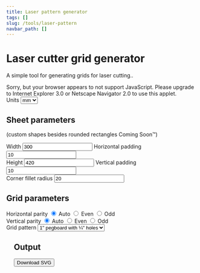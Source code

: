 ```yaml
---
title: Laser pattern generator
tags: []
slug: /tools/laser-pattern
navbar_path: []
---
```

<div>
  <h1>Laser cutter grid generator</h1>
  <p>A simple tool for generating grids for laser cutting..</p>
  <noscript>
    Sorry, but your browser appears to not support JavaScript. Please upgrade to
    Internet Explorer 3.0 or Netscape Navigator 2.0 to use this applet.
  </noscript>
  <form id="generator-input">
    <div>
      <div>
        Units
        <select class="generator-units" name="length-scaling">
          <option value="1" checked>mm</option>
          <option value="10">cm</option>
          <option value="1000">m</option>
          <option value="25.4">in</option>
          <option value="304.8">ft</option>
        </select>
      </div>
      <div class="sheet-params">
        <h2>Sheet parameters</h2>
        <p>(custom shapes besides rounded rectangles Coming Soon™)</p>
        <div>
          <label>
            Width
            <input
              class="shared-units"
              name="sheet-width"
              type="number"
              value="300"
            />
          </label>
          <label>
            Horizontal padding
            <input
              class="shared-units"
              name="sheet-h-padding"
              type="number"
              value="10"
            />
          </label>
        </div>
        <div>
          <label>
            Height
            <input
              class="shared-units"
              name="sheet-height"
              type="number"
              value="420"
            />
          </label>
          <label>
            Vertical padding
            <input
              class="shared-units"
              name="sheet-v-padding"
              type="number"
              value="10"
            />
          </label>
        </div>
        <div>
          <label>
            Corner fillet radius
            <input
              class="shared-units"
              name="sheet-fillet-radius"
              type="number"
              value="20"
            />
          </label>
        </div>
      </div>
      <div class="grid-params">
        <h2>Grid parameters</h2>
        <div>
          Horizontal parity
          <label>
            <input name="sheet-h-parity" type="radio" value="auto" checked />
            Auto
          </label>
          <label>
            <input name="sheet-h-parity" type="radio" value="even" /> Even
          </label>
          <label>
            <input name="sheet-h-parity" type="radio" value="odd" /> Odd
          </label>
        </div>
        <div>
          Vertical parity
          <label>
            <input name="sheet-v-parity" type="radio" value="auto" checked />
            Auto
          </label>
          <label>
            <input name="sheet-v-parity" type="radio" value="even" /> Even
          </label>
          <label>
            <input name="sheet-v-parity" type="radio" value="odd" /> Odd
          </label>
        </div>
        <label>
          Grid pattern
          <select name="grid-pattern">
            <option value="std-pegboard">1" pegboard with ¼" holes</option>
            <option value="skadis">IKEA SKÅDIS Pegboard</option>
            <!--option value="wall-control">
                  1" pegboard with ¼" holes and 1" slots (Wall Control style)
                </option-->
            <option value="molle-half">MOLLE (60% holes)</option>
            <option value="molle-full">MOLLE (90% dual holes)</option>
          </select>
        </label>
      </div>
    </div>
    <input type="hidden" name="debug-mode" id="debug-mode" value="1" />
  </form>
  <div id="generator-output" style="margin: 20px">
    <h2>Output</h2>
    <p id="summary"></p>
    <div>
      <button onclick="doSVGDownload()">Download SVG</button>
    </div>
    <div
      style="
        margin-left: auto;
        margin-right: auto;
        max-width: 500px;
        max-height: 500px;
      "
    >
      <svg
        style="width: 100%; height: 100%; max-width: 500px; max-height: 500px"
      >
        <style>
          * {
            fill: transparent;
            stroke-width: 1px;
          }
        </style>
        <rect class="sheet" stroke="black" />
        <g class="holes"></g>
      </svg>
    </div>
  </div>
</div>
<div hidden>
  <svg
    id="template-std-pegboard"
    width="2.54cm"
    height="2.54cm"
    viewBox="0 0 25.4 25.4"
  >
    <circle cx="12.7" cy="12.7" r="3.175" stroke="red" stroke-width="1px" />
  </svg>
  <svg id="template-skadis-1" width="2cm" height="4cm" viewBox="0 0 20 40">
    <g transform="translate(10 0)">
      <path
        d="M 2.5 5
           v 10
           a 2.5 2.5 0 0 1 -5 0
           v -10
           a 2.5 2.5 0 0 1 5 0"
        stroke="red"
        stroke-width="1px"
      />
    </g>
  </svg>
  <svg id="template-skadis-2" width="2cm" height="4cm" viewBox="0 0 20 40">
    <g transform=" translate(10 20)">
      <path
        d="M 2.5 5
           v 10
           a 2.5 2.5 0 0 1 -5 0
           v -10
           a 2.5 2.5 0 0 1 5 0"
        stroke="red"
        stroke-width="1px"
      />
    </g>
  </svg>
  <svg id="template-molle-half" width="3.8cm" height="5cm" viewBox="0 0 38 50">
    <rect
      x="2.5"
      y="2.5"
      width="35"
      height="30"
      rx="5"
      stroke="red"
      stroke-width="1px"
    />
  </svg>
  <svg
    id="template-molle-full"
    width="3.8cm"
    height="2.5cm"
    viewBox="0 0 38 25"
  >
    <rect
      x="2.5"
      y="2.5"
      width="35"
      height="22"
      rx="5"
      stroke="red"
      stroke-width="1px"
    />
  </svg>
</div>
<script>
  const PATTERNS = {
    "std-pegboard": {
      w: 25.4,
      h: 25.4,
      tess: [[document.getElementById("template-std-pegboard")]],
    },
    skadis: {
      w: 20,
      h: 40,
      tess: [
        [
          document.getElementById("template-skadis-1"),
          document.getElementById("template-skadis-2"),
        ],
      ],
    },
    "molle-half": {
      w: 38,
      h: 50,
      tess: [[document.getElementById("template-molle-half")]],
    },
    "molle-full": {
      w: 38,
      h: 25,
      tess: [[document.getElementById("template-molle-full")]],
    },
  };
  /** Holder for everything */
  class LaserPatternGenerator {
    constructor({ form, svg }) {
      this.form = form;
      this.svg = svg;
      const inputs = form.querySelectorAll(
        ".sheet-params input, .sheet-params input, .grid-params input, .grid-params select"
      );
      console.debug("hooking input event on form inputs", inputs);
      inputs.forEach((e) =>
        e.addEventListener("input", () => {
          this.updateSVG();
        })
      );
      console.debug("hooking change event for unit selector", inputs);
      const units = form.querySelector(".generator-units");
      var prevUnitScale = Number(units.value);
      units.addEventListener("change", (ev) => {
        const newUnitScale = Number(units.value);
        console.debug(
          "performing units change from",
          prevUnitScale,
          "to",
          newUnitScale
        );
        this.updateUnits(prevUnitScale / newUnitScale);
        prevUnitScale = newUnitScale;
      });
    }
    updateUnits(multiplier) {
      this.form.querySelectorAll(".shared-units").forEach((e) => {
        const rawVal = Number(e.value) * multiplier;
        const roundTo = 1000;
        e.value = Math.round((rawVal + Number.EPSILON) * roundTo) / roundTo;
      });
    }
    updateSVG() {
      const formData = new FormData(this.form);
      const holes = this.svg.querySelector(".holes");
      const rect = this.svg.querySelector(".sheet");
      const scaling = Number(formData.get("length-scaling"));
      const params = {
        debug: formData.get("debug-mode") == "1",
        w: Number(formData.get("sheet-width")) * scaling,
        xpad: Number(formData.get("sheet-h-padding")) * scaling,
        xpar: formData.get("sheet-h-parity"),
        h: Number(formData.get("sheet-height")) * scaling,
        ypad: Number(formData.get("sheet-v-padding")) * scaling,
        ypar: formData.get("sheet-v-parity"),
        fillet: Number(formData.get("sheet-fillet-radius")) * scaling,
        pattern: PATTERNS[formData.get("grid-pattern")],
      };
      console.debug("Rendering SVG with params", params);
      // resize the sheet
      rect.setAttribute("x", 0);
      rect.setAttribute("y", 0);
      rect.setAttribute("width", params.w);
      rect.setAttribute("height", params.h);
      rect.setAttribute("rx", params.fillet);
      rect.setAttribute("ry", params.fillet);
      this.svg.setAttribute("width", `${params.w / 10}cm`);
      this.svg.setAttribute("height", `${params.h / 10}cm`);
      this.svg.setAttribute("viewBox", `0 0 ${params.w} ${params.h}`);
      // clean the old holes
      holes.replaceChildren();
      // calculate the grid
      const ptn = params.pattern;
      const xGrid = packAxis(params.w, ptn.w, params.xpar, params.xpad);
      const yGrid = packAxis(params.h, ptn.h, params.ypar, params.ypad);
      console.debug("Calculated grid axes", xGrid, yGrid);
      // put in the new holes
      for (let i = 0; i < xGrid.count; i++) {
        for (let j = 0; j < yGrid.count; j++) {
          const x = xGrid.step * i + xGrid.offset;
          const y = yGrid.step * j + yGrid.offset;
          const xrepeat = ptn.tess[0].length;
          const yrepeat = ptn.tess.length;
          const tesspattern = ptn.tess[j % yrepeat][i % xrepeat];
          const group = document.createElementNS(
            "http://www.w3.org/2000/svg",
            "g"
          );
          group.setAttribute("transform", `translate(${x} ${y})`);
          holes.appendChild(group);
          tesspattern.childNodes.forEach((child) => {
            group.appendChild(child.cloneNode(true));
          });
        }
      }
    }
  }
  function packAxis(lenLimit, lenCell, parity, padding) {
    var count = Math.floor((lenLimit - 2 * padding) / lenCell);
    switch (parity) {
      case "auto":
        break;
      case "odd":
        if (count % 2 == 0) {
          count--;
        }
        break;
      case "even":
        if (count % 2 == 1) {
          count--;
        }
        break;
      default:
        throw new TypeError(`unknown parity ${parity}`);
    }
    return {
      count,
      offset: (lenLimit - count * lenCell) / 2,
      step: lenCell,
    };
  }
  const laserPatternGenerator = new LaserPatternGenerator({
    form: document.querySelector("#generator-input"),
    svg: document.querySelector("#generator-output svg"),
  });
  laserPatternGenerator.updateSVG();
  function doSVGDownload() {
    const data = laserPatternGenerator.svg.outerHTML;
    var blob = new Blob([data], { type: "image/svg+xml;charset=utf-8" });
    var url = URL.createObjectURL(blob);
    var downloadLink = document.createElement("a");
    downloadLink.href = url;
    downloadLink.download = "pattern.svg";
    document.body.appendChild(downloadLink);
    downloadLink.click();
    document.body.removeChild(downloadLink);
  }
</script>
